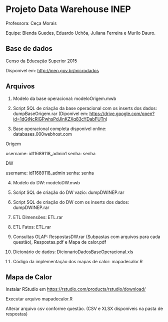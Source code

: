 # Projeto Data Warehouse INEP
Professora: Ceça Morais

Equipe: Blenda Guedes, Eduardo Uchôa, Juliana Ferreira e Murilo Dauro.

## Base de dados
Censo da Educação Superior 2015

Disponível em: http://inep.gov.br/microdados

## Arquivos
1. Modelo da base operacional: modeloOrigem.mwb

2. Script SQL de criação da base operacional com os inserts dos dados: dumpBaseOrigem.rar (Diponível em: https://drive.google.com/open?id=1dGtNcRlGPwhsPdJlnKZXq83cYDabFUTn)

3. Base operacional completa disponível online:  databases.000webhost.com

Origem

username: id11689118_admin1
senha: senha

DW

username: id11689118_admin
senha: senha

4. Modelo do DW: modeloDW.mwb

5. Script SQL de criação do DW vazio: dumpDWINEP.rar

6. Script SQL de criação do DW com os inserts dos dados: dumpDWINEP.rar

7. ETL Dimensões: ETL.rar

8. ETL Fatos: ETL.rar

9. Consultas OLAP: RespostasDW.rar (Subpastas com arquivos para cada questão), Respostas.pdf e Mapa de calor.pdf

10. Dicionário de dados: DicionarioDadosBaseOperacional.xls

11. Código da implementação dos mapas de calor: mapadecalor.R


## Mapa de Calor
Instalar RStudio em https://rstudio.com/products/rstudio/download/

Executar arquivo mapadecalor.R

Alterar arquivo csv conforme questão. (CSV e XLSX disponíveis na pasta de respostas)
